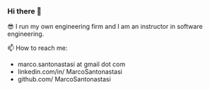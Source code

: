 ### Hi there 👋

😎 I run my own engineering firm and I am an instructor in software engineering.

📫 How to reach me:
- marco.santonastasi at gmail dot com
- linkedin.com/in/ MarcoSantonastasi
- github.com/ MarcoSantonastasi
